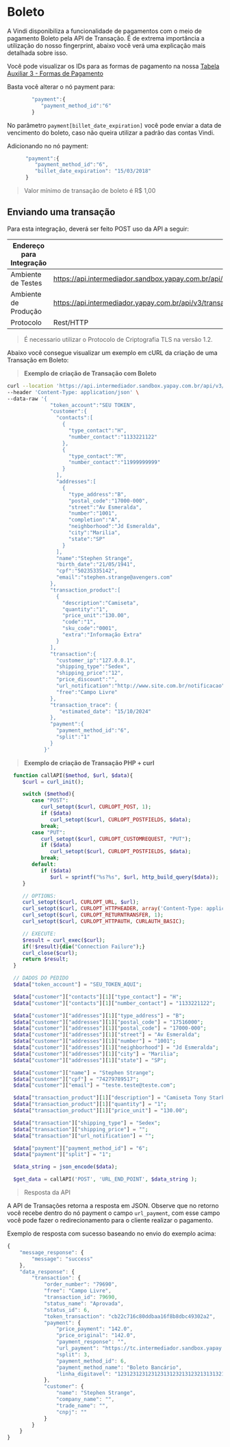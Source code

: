 # Boleto

A Vindi disponibiliza a funcionalidade de pagamentos com o meio de pagamento Boleto pela API de Transação. É de extrema importância a utilização do nosso fingerprint, abaixo você verá uma explicação mais detalhada sobre isso.

Você pode visualizar os IDs para as formas de pagamento na nossa <a href="/#/tabelas?id=tabela-3-formas-de-pagamento">Tabela Auxiliar 3 - Formas de Pagamento</a>

Basta você alterar o nó payment para:

```javascript
	    "payment":{  
	       "payment_method_id":"6"
	    }
```	    

No parâmetro `payment[billet_date_expiration]` você pode enviar a data de vencimento do boleto, caso não queira utilizar a padrão das contas Vindi.

Adicionando no nó payment:

```javascript
      "payment":{  
         "payment_method_id":"6",
         "billet_date_expiration": "15/03/2018"
      }
```

> Valor mínimo de transação de boleto é R$ 1,00


## Enviando uma transação


Para esta integração, deverá ser feito <span class="post">POST</span> uso da API a seguir:

| Endereço para Integração |                                                                             |
|--------------------------|----------------------------------------------------------------------------|
| Ambiente de Testes       | https://api.intermediador.sandbox.yapay.com.br/api/v3/transactions/payment |
| Ambiente de Produção     | https://api.intermediador.yapay.com.br/api/v3/transactions/payment |
| Protocolo                | Rest/HTTP                                                                  |

> É necessario utilizar o Protocolo de Criptografia TLS na versão 1.2. 

Abaixo você consegue visualizar um exemplo em cURL da criação de uma Transação em Boleto:


> **Exemplo de criação de Transação com Boleto**

```bash
curl --location 'https://api.intermediador.sandbox.yapay.com.br/api/v3/transactions/payments' \
--header 'Content-Type: application/json' \
--data-raw '{
              "token_account":"SEU TOKEN",
              "customer":{
                "contacts":[
                  {
                    "type_contact":"H",
                    "number_contact":"1133221122"
                  },
                  {
                    "type_contact":"M",
                    "number_contact":"11999999999"
                  }
                ],
                "addresses":[
                  {
                    "type_address":"B",
                    "postal_code":"17000-000",
                    "street":"Av Esmeralda",
                    "number":"1001",
                    "completion":"A",
                    "neighborhood":"Jd Esmeralda",
                    "city":"Marilia",
                    "state":"SP"
                  }
                ],
                "name":"Stephen Strange",
                "birth_date":"21/05/1941",
                "cpf":"50235335142",
                "email":"stephen.strange@avengers.com"
              },
              "transaction_product":[
                {
                  "description":"Camiseta",
                  "quantity":"1",
                  "price_unit":"130.00",
                  "code":"1",
                  "sku_code":"0001",
                  "extra":"Informação Extra"
                }
              ],
              "transaction":{
                "customer_ip":"127.0.0.1",
                "shipping_type":"Sedex",
                "shipping_price":"12",
                "price_discount":"",
                "url_notification":"http://www.site.com.br/notificacao",
                "free":"Campo Livre"
              },
              "transaction_trace": {
                 "estimated_date": "15/10/2024"
              },
              "payment":{
                "payment_method_id":"6",
                "split":"1"
              }
            }'

```

> **Exemplo de criação de Transação PHP + curl**

```php
  function callAPI($method, $url, $data){
     $curl = curl_init();

     switch ($method){
        case "POST":
           curl_setopt($curl, CURLOPT_POST, 1);
           if ($data)
              curl_setopt($curl, CURLOPT_POSTFIELDS, $data);
           break;
        case "PUT":
           curl_setopt($curl, CURLOPT_CUSTOMREQUEST, "PUT");
           if ($data)
              curl_setopt($curl, CURLOPT_POSTFIELDS, $data);                
           break;
        default:
           if ($data)
              $url = sprintf("%s?%s", $url, http_build_query($data));
     }

     // OPTIONS:
     curl_setopt($curl, CURLOPT_URL, $url);
     curl_setopt($curl, CURLOPT_HTTPHEADER, array('Content-Type: application/json'));
     curl_setopt($curl, CURLOPT_RETURNTRANSFER, 1);
     curl_setopt($curl, CURLOPT_HTTPAUTH, CURLAUTH_BASIC);

     // EXECUTE:
     $result = curl_exec($curl);
     if(!$result){die("Connection Failure");}
     curl_close($curl);
     return $result;
  }

  // DADOS DO PEDIDO
  $data["token_account"] = "SEU_TOKEN_AQUI";

  $data["customer"]["contacts"][1]["type_contact"] = "H";
  $data["customer"]["contacts"][1]["number_contact"] = "1133221122";

  $data["customer"]["addresses"][1]["type_address"] = "B";
  $data["customer"]["addresses"][1]["postal_code"] = "17516000";
  $data["customer"]["addresses"][1]["postal_code"] = "17000-000";
  $data["customer"]["addresses"][1]["street"] = "Av Esmeralda";
  $data["customer"]["addresses"][1]["number"] = "1001";
  $data["customer"]["addresses"][1]["neighborhood"] = "Jd Esmeralda";
  $data["customer"]["addresses"][1]["city"] = "Marilia";
  $data["customer"]["addresses"][1]["state"] = "SP";

  $data["customer"]["name"] = "Stephen Strange";
  $data["customer"]["cpf"] = "74279789517";
  $data["customer"]["email"] = "teste.teste@teste.com";

  $data["transaction_product"][1]["description"] = "Camiseta Tony Stark";
  $data["transaction_product"][1]["quantity"] = "1";
  $data["transaction_product"][1]["price_unit"] = "130.00";

  $data["transaction"]["shipping_type"] = "Sedex";
  $data["transaction"]["shipping_price"] = "";
  $data["transaction"]["url_notification"] = "";

  $data["payment"]["payment_method_id"] = "6";
  $data["payment"]["split"] = "1";

  $data_string = json_encode($data);

  $get_data = callAPI('POST', 'URL_END_POINT', $data_string );
```



> Resposta da API

A API de Transações retorna a resposta em JSON. Observe que no retorno você recebe dentro do nó payment o campo `url_payment`, com esse campo você pode fazer o redirecionamento para o cliente realizar o pagamento. 

Exemplo de resposta com sucesso baseando no envio do exemplo acima:


```javascript
{
    "message_response": {
        "message": "success"
    },
    "data_response": {
        "transaction": {
            "order_number": "79690",
            "free": "Campo Livre",
            "transaction_id": 79690,
            "status_name": "Aprovada",
            "status_id": 6,
            "token_transaction": "cb22c716c80ddbaa16f8b8dbc49302a2",
            "payment": {
                "price_payment": "142.0",
                "price_original": "142.0",
                "payment_response": "",
                "url_payment": "https://tc.intermediador.sandbox.yapay.com.br/payment/billet/fc0579d4217be829b06755078e26a493",
                "split": 3,
                "payment_method_id": 6,
                "payment_method_name": "Boleto Bancário",
                "linha_digitavel": "123123123123123131232131232131313211231321321"
            },
            "customer": {
                "name": "Stephen Strange",
                "company_name": "",
                "trade_name": "",
                "cnpj": ""
            }
        }
    }
}
```




